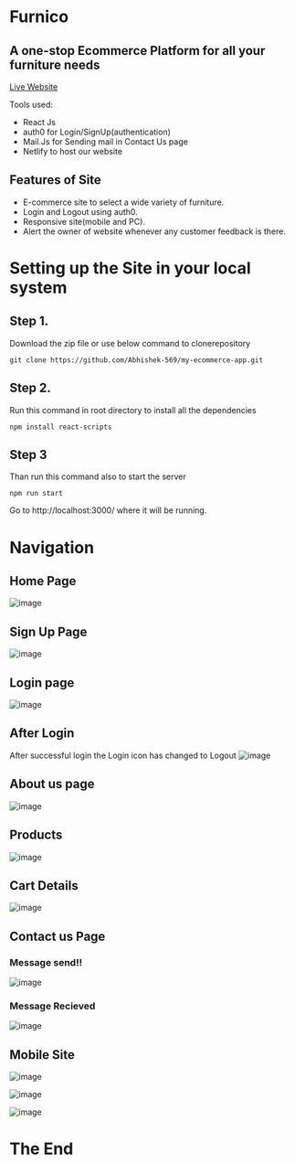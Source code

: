 # Furnico 
## A one-stop  Ecommerce Platform for all your furniture needs
[Live Website](https://gorgeous-toffee-ad07f7.netlify.app/)

Tools used:
- React Js
- auth0 for Login/SignUp(authentication)
- Mail.Js for Sending mail in Contact Us page
- Netlify to host our website 

## Features of Site

- E-commerce site to select a wide variety of furniture.
- Login and Logout using auth0.
- Responsive site(mobile and PC).
- Alert the owner of website whenever any customer feedback is there.

# Setting up the Site in your local system

## Step 1.
Download the zip file or use below command to clonerepository
```
git clone https://github.com/Abhishek-569/my-ecommerce-app.git
```
## Step 2.
Run this command in root directory to install all the dependencies
```
npm install react-scripts
```

## Step 3
Than run this command also to start the server 
```
npm run start
```
Go to http://localhost:3000/ where it will be running.

# Navigation

## Home Page

![image](https://user-images.githubusercontent.com/64806938/187304674-a7961dbb-2212-408a-90e6-8d076eef01cc.png)

## Sign Up Page
![image](https://user-images.githubusercontent.com/64806938/187304857-93f26877-72a7-437c-9a89-d2df957bd068.png)

## Login page
![image](https://user-images.githubusercontent.com/64806938/187304913-775f9569-9911-4a54-b192-87affd824594.png)

## After Login
After successful login the Login icon has changed to Logout
![image](https://user-images.githubusercontent.com/64806938/187305075-3196980b-3d37-460f-9009-4b25f5a9b353.png)

## About us page
![image](https://user-images.githubusercontent.com/64806938/187305260-4e43db7b-08e9-4ab3-b66a-847fa6b5121b.png)

## Products
![image](https://user-images.githubusercontent.com/64806938/187305303-94bd3326-c7c1-42db-81cd-f13d6eda0479.png)

## Cart Details
![image](https://user-images.githubusercontent.com/64806938/187305373-b1fede87-db31-421a-beb0-9d39a194f61e.png)

## Contact us Page

### Message send!!
![image](https://user-images.githubusercontent.com/64806938/187306015-46224e7d-306a-44e5-a2fc-6d26b44e5e84.png)

### Message Recieved
![image](https://user-images.githubusercontent.com/64806938/187306104-43393a64-7abc-4dcd-a1ba-c717b6f07eb8.png)

## Mobile Site
![image](https://user-images.githubusercontent.com/64806938/187306181-561a3855-eb31-445b-9590-8ad34f47f777.png)

![image](https://user-images.githubusercontent.com/64806938/187306215-ee996b67-4858-44d7-a666-be87db0f701f.png)

![image](https://user-images.githubusercontent.com/64806938/187306265-78ad591a-bac8-48e5-b6f8-3cdceba3c449.png)

# The End

